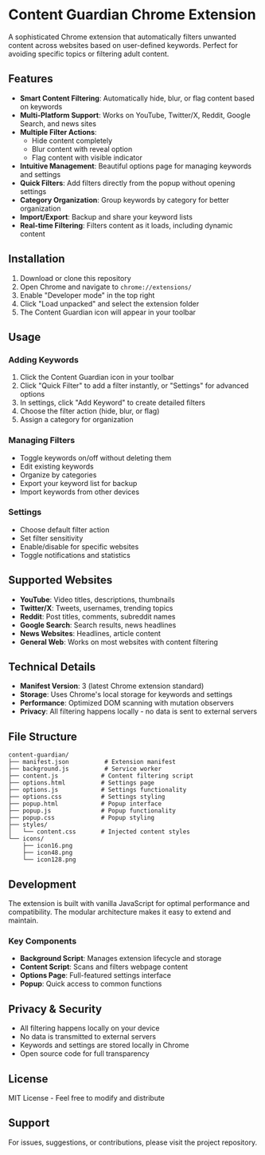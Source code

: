 # Content Guardian Chrome Extension

A sophisticated Chrome extension that automatically filters unwanted content across websites based on user-defined keywords. Perfect for avoiding specific topics or filtering adult content.

## Features

- **Smart Content Filtering**: Automatically hide, blur, or flag content based on keywords
- **Multi-Platform Support**: Works on YouTube, Twitter/X, Reddit, Google Search, and news sites
- **Multiple Filter Actions**: 
  - Hide content completely
  - Blur content with reveal option
  - Flag content with visible indicator
- **Intuitive Management**: Beautiful options page for managing keywords and settings
- **Quick Filters**: Add filters directly from the popup without opening settings
- **Category Organization**: Group keywords by category for better organization
- **Import/Export**: Backup and share your keyword lists
- **Real-time Filtering**: Filters content as it loads, including dynamic content

## Installation

1. Download or clone this repository
2. Open Chrome and navigate to `chrome://extensions/`
3. Enable "Developer mode" in the top right
4. Click "Load unpacked" and select the extension folder
5. The Content Guardian icon will appear in your toolbar

## Usage

### Adding Keywords
1. Click the Content Guardian icon in your toolbar
2. Click "Quick Filter" to add a filter instantly, or "Settings" for advanced options
3. In settings, click "Add Keyword" to create detailed filters
4. Choose the filter action (hide, blur, or flag)
5. Assign a category for organization

### Managing Filters
- Toggle keywords on/off without deleting them
- Edit existing keywords
- Organize by categories
- Export your keyword list for backup
- Import keywords from other devices

### Settings
- Choose default filter action
- Set filter sensitivity
- Enable/disable for specific websites
- Toggle notifications and statistics

## Supported Websites

- **YouTube**: Video titles, descriptions, thumbnails
- **Twitter/X**: Tweets, usernames, trending topics
- **Reddit**: Post titles, comments, subreddit names
- **Google Search**: Search results, news headlines
- **News Websites**: Headlines, article content
- **General Web**: Works on most websites with content filtering

## Technical Details

- **Manifest Version**: 3 (latest Chrome extension standard)
- **Storage**: Uses Chrome's local storage for keywords and settings
- **Performance**: Optimized DOM scanning with mutation observers
- **Privacy**: All filtering happens locally - no data is sent to external servers

## File Structure

```
content-guardian/
├── manifest.json          # Extension manifest
├── background.js          # Service worker
├── content.js            # Content filtering script
├── options.html          # Settings page
├── options.js            # Settings functionality
├── options.css           # Settings styling
├── popup.html            # Popup interface
├── popup.js              # Popup functionality
├── popup.css             # Popup styling
├── styles/
│   └── content.css       # Injected content styles
└── icons/
    ├── icon16.png
    ├── icon48.png
    └── icon128.png
```

## Development

The extension is built with vanilla JavaScript for optimal performance and compatibility. The modular architecture makes it easy to extend and maintain.

### Key Components

- **Background Script**: Manages extension lifecycle and storage
- **Content Script**: Scans and filters webpage content
- **Options Page**: Full-featured settings interface
- **Popup**: Quick access to common functions

## Privacy & Security

- All filtering happens locally on your device
- No data is transmitted to external servers
- Keywords and settings are stored locally in Chrome
- Open source code for full transparency

## License

MIT License - Feel free to modify and distribute

## Support

For issues, suggestions, or contributions, please visit the project repository.